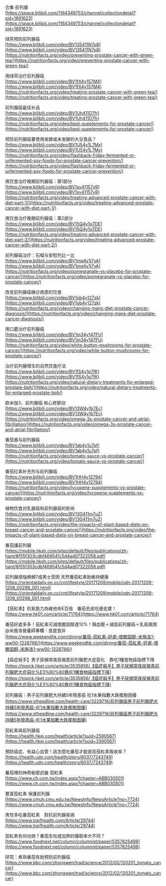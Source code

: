 合集·前列腺  
[https://space.bilibili.com/1164349753/channel/collectiondetail?sid=1891623](https://space.bilibili.com/1164349753/channel/collectiondetail?sid=1891623)

绿茶预防前列腺癌  
[https://www.bilibili.com/video/BV135411N7p8](https://www.bilibili.com/video/BV135411N7p8)  
[https://nutritionfacts.org/video/preventing-prostate-cancer-with-green-tea/](https://nutritionfacts.org/video/preventing-prostate-cancer-with-green-tea/)

用绿茶治疗前列腺癌  
[https://www.bilibili.com/video/BV1fX4y157M4](https://www.bilibili.com/video/BV1fX4y157M4)  
[https://nutritionfacts.org/video/treating-prostate-cancer-with-green-tea/](https://nutritionfacts.org/video/treating-prostate-cancer-with-green-tea/)

前列腺癌最佳补品  
[https://www.bilibili.com/video/BV1Uh411D7fr](https://www.bilibili.com/video/BV1Uh411D7fr)  
[https://nutritionfacts.org/video/best-supplements-for-prostate-cancer/](https://nutritionfacts.org/video/best-supplements-for-prostate-cancer/)

预防前列腺癌要使用发酵或未发酵的大豆食品？  
[https://www.bilibili.com/video/BV1U54y1L7Mx](https://www.bilibili.com/video/BV1U54y1L7Mx)  
[https://nutritionfacts.org/video/flashback-friday-fermented-or-unfermented-soy-foods-for-prostate-cancer-prevention/](https://nutritionfacts.org/video/flashback-friday-fermented-or-unfermented-soy-foods-for-prostate-cancer-prevention/)

用饮食治疗晚期前列腺癌：第1部分  
[https://www.bilibili.com/video/BV1sv41157vR](https://www.bilibili.com/video/BV1sv41157vR)  
[https://nutritionfacts.org/video/treating-advanced-prostate-cancer-with-diet-part-1/](https://nutritionfacts.org/video/treating-advanced-prostate-cancer-with-diet-part-1/)

用饮食治疗晚期前列腺癌：第2部分  
[https://www.bilibili.com/video/BV15Q4y1o7DE](https://www.bilibili.com/video/BV15Q4y1o7DE)  
[https://nutritionfacts.org/video/treating-advanced-prostate-cancer-with-diet-part-2/](https://nutritionfacts.org/video/treating-advanced-prostate-cancer-with-diet-part-2/)

前列腺癌治疗：石榴与安慰剂比一比  
[https://www.bilibili.com/video/BV1mq4y1j7yA](https://www.bilibili.com/video/BV1mq4y1j7yA)  
[https://nutritionfacts.org/video/pomegranate-vs-placebo-for-prostate-cancer/](https://nutritionfacts.org/video/pomegranate-vs-placebo-for-prostate-cancer/)

改变前列腺癌确诊病患的饮食  
[https://www.bilibili.com/video/BV1ob4y127zk](https://www.bilibili.com/video/BV1ob4y127zk)  
[https://nutritionfacts.org/video/changing-mans-diet-prostate-cancer-diagnosis/](https://nutritionfacts.org/video/changing-mans-diet-prostate-cancer-diagnosis/)

用口蘑治疗前列腺癌  
[https://www.bilibili.com/video/BV1m34y147FU](https://www.bilibili.com/video/BV1m34y147FU)  
[https://nutritionfacts.org/video/white-button-mushrooms-for-prostate-cancer/](https://nutritionfacts.org/video/white-button-mushrooms-for-prostate-cancer/)

治疗前列腺增生的自然饮食疗法  
[https://www.bilibili.com/video/BV1fS4y1p7fK](https://www.bilibili.com/video/BV1fS4y1p7fK)  
[https://nutritionfacts.org/video/natural-dietary-treatments-for-enlarged-prostate-bph/](https://nutritionfacts.org/video/natural-dietary-treatments-for-enlarged-prostate-bph/)

欧米伽3、前列腺癌 和心房颤动  
[https://www.bilibili.com/video/BV13W4y1b7Ec](https://www.bilibili.com/video/BV13W4y1b7Ec)  
[https://nutritionfacts.org/video/omega-3s-prostate-cancer-and-atrial-fibrillation/](https://nutritionfacts.org/video/omega-3s-prostate-cancer-and-atrial-fibrillation/)

番茄酱与前列腺癌  
[https://www.bilibili.com/video/BV1ab4y1u7pf](https://www.bilibili.com/video/BV1ab4y1u7pf)  
[https://nutritionfacts.org/video/tomato-sauce-vs-prostate-cancer/](https://nutritionfacts.org/video/tomato-sauce-vs-prostate-cancer/)

番茄红素补充剂与前列腺癌  
[https://www.bilibili.com/video/BV1HH4y12794](https://www.bilibili.com/video/BV1HH4y12794)  
[https://nutritionfacts.org/video/lycopene-supplements-vs-prostate-cancer/](https://nutritionfacts.org/video/lycopene-supplements-vs-prostate-cancer/)

植物饮食对乳腺癌和前列腺癌的影响  
[https://www.bilibili.com/video/BV13G411m7uZ](https://www.bilibili.com/video/BV13G411m7uZ)  
[https://nutritionfacts.org/video/the-impacts-of-plant-based-diets-on-breast-cancer-and-prostate-cancer/](https://nutritionfacts.org/video/the-impacts-of-plant-based-diets-on-breast-cancer-and-prostate-cancer/)

番茄護前列腺  
[https://mobile.hksh.com/sites/default/files/publications/zh-hant/8f55f303cdbf469541c5d4ad07322058.pdf](https://mobile.hksh.com/sites/default/files/publications/zh-hant/8f55f303cdbf469541c5d4ad07322058.pdf)

前列腺煩惱頻頻7成男士受困 天然番茄紅素助維持健康  
[https://orientaldaily.on.cc/cnt/lifestyle/20171209/mobile/odn-20171209-1209_00298_001.html](https://orientaldaily.on.cc/cnt/lifestyle/20171209/mobile/odn-20171209-1209_00298_001.html)

【茄紅素】抗氧能力為維他命E百倍　番茄去皮吃便走寶！  
[https://www.hk01.com/article/71764](https://www.hk01.com/article/71764)

番茄好處多多！茄紅素可減壞膽固醇達10%！降血壓＋減低前列腺癌＋乳癌風險 @米施洛營養師專欄｜食是食非  
[https://www.weekendhk.com/dining/番茄-茄紅素-好處-壞膽固醇-米施洛1-ww00-1228766/](https://www.weekendhk.com/dining/番茄-茄紅素-好處-壞膽固醇-米施洛1-ww00-1228766/)

【癌症殺手】男子尿頻常夜尿揭患前列腺肥大症惡化　靠吃1種食物癌指標下降  
[https://topick.hket.com/article/3535856/【癌症殺手】男子尿頻常夜尿揭患前列腺肥大症惡化%E3%80%80靠吃1種食物癌指標下降](https://topick.hket.com/article/3535856/【癌症殺手】男子尿頻常夜尿揭患前列腺肥大症惡化%E3%80%80靠吃1種食物癌指標下降)

前列腺癌｜男子前列腺肥大持續5年險患癌 吃1水果指數大跌擺脫困擾  
[https://www.stheadline.com/health-care/3229716/前列腺癌男子前列腺肥大持續5年險患癌-吃1水果指數大跌擺脫困擾](https://www.stheadline.com/health-care/3229716/前列腺癌男子前列腺肥大持續5年險患癌-吃1水果指數大跌擺脫困擾)

茄紅素與前列腺癌  
[https://health.hkej.com/health/article?suid=2590567](https://health.hkej.com/health/article?suid=2590567)

預防癌症、有益心血管！該怎麼吃番茄才能提高茄紅素吸收率？  
[https://health.udn.com/health/story/6037/7243749](https://health.udn.com/health/story/6037/7243749)

蕃茄裡的神奇秘密武器 茄紅素  
[https://www.ch.com.tw/index.aspx?chapter=ABB030501](https://www.ch.com.tw/index.aspx?chapter=ABB030501)

豐富茄紅素 保護前列腺  
[https://www.cmuh.cmu.edu.tw/NewsInfo/NewsArticle?no=7724](https://www.cmuh.cmu.edu.tw/NewsInfo/NewsArticle?no=7724)

男性多吃番茄紅素　對抗前列腺疾病  
[https://www.top1health.com/Article/29744](https://www.top1health.com/Article/29744)

茄紅素有何功效？番茄生吃或加熱的攝取率大不同？  
[https://www.foodnext.net/column/columnist/paper/5357825498](https://www.foodnext.net/column/columnist/paper/5357825498)

研究：煮熟番茄有助预防前列腺癌  
[https://www.bbc.com/zhongwen/trad/science/2012/02/120201_tomato_cancer](https://www.bbc.com/zhongwen/trad/science/2012/02/120201_tomato_cancer)
